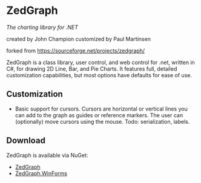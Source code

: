 # ZedGraph

*The charting library for .NET*

created by John Champion
customized by Paul Martinsen

forked from https://sourceforge.net/projects/zedgraph/

ZedGraph is a class library, user control, and web control for .net, written in C#, for drawing 2D Line, Bar, and Pie Charts. 
It features full, detailed customization capabilities, but most options have defaults for ease of use.

## Customization
* Basic support for cursors. Cursors are horizontal or vertical lines you can add to the 
  graph as guides or reference markers. The user can (optionally) move cursors using the
  mouse. Todo: serialization, labels. 

## Download

ZedGraph is available via NuGet:
- [ZedGraph](http://nuget.org/packages/ZedGraph)
- [ZedGraph.WinForms](http://nuget.org/packages/ZedGraph.WinForms)

